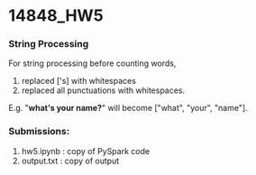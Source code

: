 # 14848_HW5

### String Processing
For string processing before counting words,
1. replaced ['s] with whitespaces
2. replaced all punctuations with whitespaces.<br>

E.g. "<b>what's your name?</b>" will become ["what", "your", "name"].

### Submissions:
1. hw5.ipynb : copy of PySpark code
2. output.txt : copy of output
